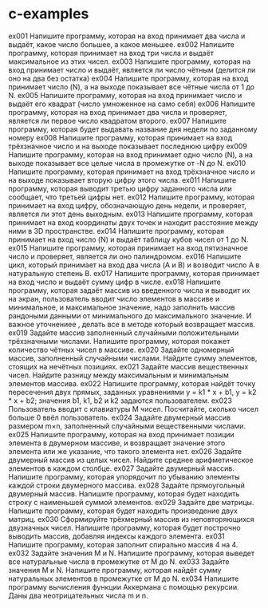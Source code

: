 # c-examples
ex001 Напишите программу, которая на вход принимает два числа и выдаёт, какое число большее, а какое меньшее.
ex002 Напишите программу, которая принимает на вход три числа и выдаёт максимальное из этих чисел.
ex003 Напишите программу, которая на вход принимает число и выдаёт, является ли число чётным (делится ли оно на два без остатка)
ex004 Напишите программу, которая на вход принимает число (N), а на выходе показывает все чётные числа от 1 до N.
ex005 Напишите программу, которая на вход принимает число и выдаёт его квадрат (число умноженное на само себя)
ex006 Напишите программу, которая на вход принимает два числа и проверяет, является ли первое число квадратом второго.
ex007 Напишите программу, которая будет выдавать название дня недели по заданному номеру
ex008 Напишите программу, которая принимает на вход трёхзначное число и на выходе показывает последнюю цифру
ex009 Напишите программу, которая на вход принимает одно число (N), а на выходе показывает все целые числа в промежутке от -N до N.
ex010 Напишите программу, которая принимает на вход трёхзначное число и на выходе показывает вторую цифру этого числа.
ex011 Напишите программу, которая выводит третью цифру заданного числа или сообщает, что третьей цифры нет.
ex012 Напишите программу, которая принимает на вход цифру, обозначающую день недели, и проверяет, является ли этот день выходным.
ex013 Напишите программу, которая принимает на вход координаты двух точек и находит расстояние между ними в 3D пространстве.
ex014 Напишите программу, которая принимает на вход число (N) и выдаёт таблицу кубов чисел от 1 до N.
ex015 Напишите программу, которая принимает на вход пятизначное число и проверяет, является ли оно палиндромом.
ex016 Напишите цикл, который принимает на вход два числа (A и B) и возводит число A в натуральную степень B.
ex017 Напишите программу, которая принимает на вход число и выдаёт сумму цифр в числе.
ex018 Напишите программу, которая задаёт массив из введенного числа и выводит их на экран, пользователь вводит число элементов в массиве и минимальное, и максимальное значение, 
      надо заполнить массив рандоными данными от минимального до максимального значение. И важное уточнениее , делать все в методе который возвращает массив.
ex019 Задайте массив заполненный случайными положительными трёхзначными числами. Напишите программу, которая покажет количество чётных чисел в массиве.
ex020 Задайте одномерный массив, заполненный случайными числами. Найдите сумму элементов, стоящих на нечётных позициях.
ex021 Задайте массив вещественных чисел. Найдите разницу между максимальным и минимальным элементов массива.
ex022 Напишите программу, которая найдёт точку пересечения двух прямых, заданных уравнениями y = k1 * x + b1, y = k2 * x + b2; значения b1, k1, b2 и k2 задаются пользователем.
ex023 Пользователь вводит с клавиатуры M чисел. Посчитайте, сколько чисел больше 0 ввёл пользователь.
ex024 Задайте двумерный массив размером m×n, заполненный случайными вещественными числами.
ex025 Напишите программу, которая на вход принимает позиции элемента в двумерном массиве, и возвращает значение этого элемента или же указание, что такого элемента нет.
ex026 Задайте двумерный массив из целых чисел. Найдите среднее арифметическое элементов в каждом столбце.
ex027 Задайте двумерный массив. Напишите программу, которая упорядочит по убыванию элементы каждой строки двумерного массива.
ex028 Задайте прямоугольный двумерный массив. Напишите программу, которая будет находить строку с наименьшей суммой элементов.
ex029 Задайте две матрицы. Напишите программу, которая будет находить произведение двух матриц.
ex030 Сформируйте трёхмерный массив из неповторяющихся двузначных чисел. Напишите программу, которая будет построчно выводить массив, добавляя индексы каждого элемента.
ex031 Напишите программу, которая заполнит спирально массив 4 на 4.
ex032 Задайте значения M и N. Напишите программу, которая выведет все натуральные числа в промежутке от M до N.
ex033 Задайте значения M и N. Напишите программу, которая найдёт сумму натуральных элементов в промежутке от M до N.
ex034 Напишите программу вычисления функции Аккермана с помощью рекурсии. Даны два неотрицательных числа m и n.
